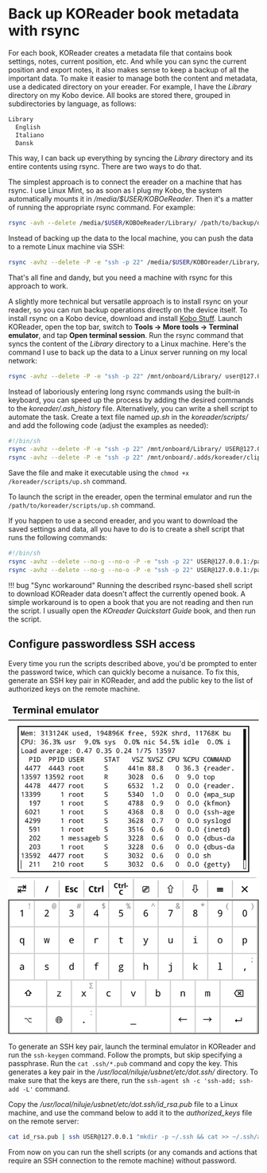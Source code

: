 # Back up KOReader book metadata with rsync

For each book, KOReader creates a metadata file that contains book settings, notes, current position, etc. And while you can sync the current position and export notes, it also makes sense to keep a backup of all the important data. To make it easier to manage both the content and metadata, use a dedicated directory on your ereader. For example, I have the _Library_ directory on my Kobo device. All books are stored there, grouped in subdirectories by language, as follows:

```
Library
  English
  Italiano
  Dansk
```

This way, I can back up everything by syncing the _Library_ directory and its entire contents using rsync. There are two ways to do that.

The simplest approach is to connect the ereader on a machine that has rsync. I use Linux Mint, so as soon as I plug my Kobo, the system automatically mounts it in _/media/$USER/KOBOeReader_. Then it's a matter of running the appropriate rsync command. For example:

```bash
rsync -avh --delete /media/$USER/KOBOeReader/Library/ /path/to/backup/dir
```

Instead of backing up the data to the local machine, you can push the data to a remote Linux machine via SSH:

```bash
rsync -avhz --delete -P -e "ssh -p 22" /media/$USER/KOBOreader/Library/ user@127.0.0.1:/path/to/backup/dir
```

That's all fine and dandy, but you need a machine with rsync for this approach to work.

A slightly more technical but versatile approach is to install rsync on your reader, so you can run backup operations directly on the device itself. To install rsync on a Kobo device, download and install [Kobo Stuff](https://www.mobileread.com/forums/showthread.php?t=254214). Launch KOReader, open the top bar, switch to **Tools -> More tools -> Terminal emulator**, and tap **Open terminal session**. Run the rsync command that syncs the content of the _Library_ directory to a Linux machine. Here's the command I use to back up the data to a Linux server running on my local network:

```bash
rsync -avhz --delete -P -e "ssh -p 22" /mnt/onboard/Library/ user@127.0.0.1:/path/to/library
```

Instead of laboriously entering long rsync commands using the built-in keyboard, you can speed up the process by adding the desired commands to the _koreader/.ash\_history_ file. Alternatively, you can write a shell script to automate the task. Create a text file named _up.sh_ in the _koreader/scripts/_ and add the following code (adjust the examples as needed):

```bash
#!/bin/sh
rsync -avhz --delete -P -e "ssh -p 22" /mnt/onboard/Library/ USER@127.0.0.1:/path/to/library
rsync -avhz --delete -P -e "ssh -p 22" /mnt/onboard/.adds/koreader/clipboard/ USER@127.0.0.1:/path/to/export
```

Save the file and make it executable using the `chmod +x /koreader/scripts/up.sh` command.

To launch the script in the ereader, open the terminal emulator and run the `/path/to/koreader/scripts/up.sh` command.

If you happen to use a second ereader, and you want to download the saved settings and data, all you have to do is to create a shell script that runs the following commands:

```bash
#!/bin/sh
rsync -avhz --delete --no-g --no-o -P -e "ssh -p 22" USER@127.0.0.1:/path/to/library/ /mnt/onboard/Library
rsync -avhz --delete --no-g --no-o -P -e "ssh -p 22" USER@127.0.0.1:/path/to/clipboard/ /mnt/onboard/.adds/koreader/clipboard
```

!!! bug "Sync workaround"
    Running the described rsync-based shell script to download KOReader data doesn't affect the currently opened book. A simple workaround is to open a book that you are not reading and then run the script. I usually open the _KOreader Quickstart Guide_ book, and then run the script.

## Configure passwordless SSH access

Every time you run the scripts described above, you'd be prompted to enter the password twice, which can quickly become a nuisance. To fix this, generate an SSH key pair in KOReader, and add the public key to the list of authorized keys on the remote machine.

![](img/terminal.png)

To generate an SSH key pair, launch the terminal emulator in KOReader and run the `ssh-keygen` command. Follow the prompts, but skip specifying a passphrase. Run the `cat .ssh/*.pub` command and copy the key. This generates a key pair in the _/usr/local/niluje/usbnet/etc/dot.ssh/_ directory. To make sure that the keys are there, run the `ssh-agent sh -c 'ssh-add; ssh-add -L'` command.

Copy the _/usr/local/niluje/usbnet/etc/dot.ssh/id_rsa.pub_ file to a Linux machine, and use the command below to add it to the 
_authorized\_keys_ file on the remote server:

```bash
cat id_rsa.pub | ssh USER@127.0.0.1 "mkdir -p ~/.ssh && cat >> ~/.ssh/authorized_keys"
```

From now on you can run the shell scripts (or any comands and actions that require an SSH connection to the remote machine) without password.
